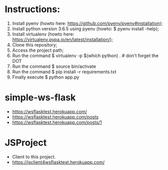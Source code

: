 # Instructions:
1. Install pyenv (howto here: https://github.com/pyenv/pyenv#installation);
2. Install python version 3.6.5 using pyenv (howto: $ pyenv install -help);
3. Install virtualenv (howto here: https://virtualenv.pypa.io/en/latest/installation/);
4. Clone this repository;
5. Access the project path;
6. Run the command $ virtualenv -p $(which python) . # don't forget the DOT
7. Run the command $ source bin/activate
8. Run the command $ pip install -r requirements.txt
9. Finally execute $ python app.py

# simple-ws-flask
- https://wsflasktest.herokuapp.com/
- https://wsflasktest.herokuapp.com/posts
- https://wsflasktest.herokuapp.com/posts/1

# JSProject
- Client to this project.
- https://jsclient4wsflasktest.herokuapp.com/
